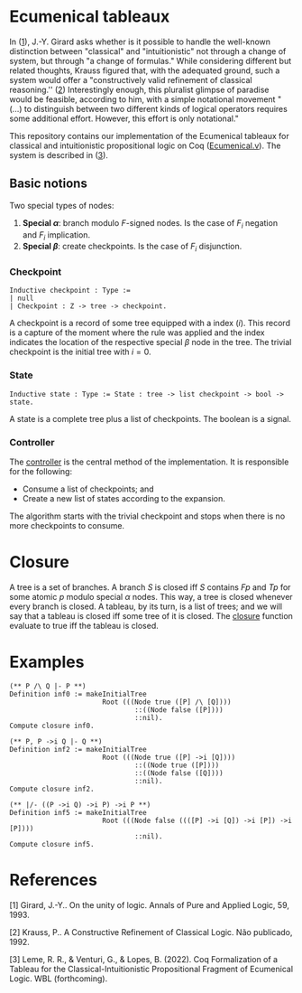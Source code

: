 # Ecumenical tableaux

In ([1](#references)), J.-Y. Girard asks whether is it possible to handle the well-known distinction between "classical" and "intuitionistic" not through a change of system, but through "a change of formulas." While considering different but related thoughts, Krauss figured that, with the adequated ground, such a system would offer a "constructively valid refinement of classical reasoning.'' ([2](#references)) Interestingly enough, this pluralist glimpse of paradise would be feasible, according to him, with a simple notational movement "(...) to distinguish between two different kinds of logical operators requires some additional effort. However, this effort is only notational."

This repository contains our implementation of the Ecumenical tableaux for classical and intuitionistic propositional logic on Coq ([Ecumenical.v](/Ecumenical.v)). The system is described in ([3](#references)).

## Basic notions

Two special types of nodes:

1. **Special $\alpha$**: branch modulo $F$-signed nodes. Is the case of $F_i$ negation and $F_i$ implication.
2. **Special $\beta$**: create checkpoints. Is the case of $F_i$ disjunction.

### Checkpoint

```coq
Inductive checkpoint : Type :=
| null
| Checkpoint : Z -> tree -> checkpoint.
```

A checkpoint is a record of some tree equipped with a index ($i$). This record is a capture of the moment where the rule was applied and the index indicates the location of the respective special $\beta$ node in the tree. The trivial checkpoint is the initial tree with $i=0$.

### State
    
```coq
Inductive state : Type := State : tree -> list checkpoint -> bool -> state.
```

A state is a complete tree plus a list of checkpoints. The boolean is a signal.

### Controller 

The [controller](https://github.com/renatoleme/TEpci_Coq/blob/028359f486b9df7e33fea88afa169e204147fdc8/Ecumenical.v#L542) is the central method of the implementation. It is responsible for the following:

* Consume a list of checkpoints; and
* Create a new list of states according to the expansion.

The algorithm starts with the trivial checkpoint and stops when there is no more checkpoints to consume.

# Closure 

A tree is a set of branches. A branch $S$ is closed iff $S$ contains $F p$ and $T p$ for some atomic $p$ modulo special $\alpha$ nodes. This way, a tree is closed whenever every branch is closed. A tableau, by its turn, is a list of trees; and we will say that a tableau is closed iff some tree of it is closed. The [closure]([/Ecumenical.v#L542](https://github.com/renatoleme/TEpci_Coq/blob/682df55f182e7cc682c7e78db0f8da0bf575c2f9/Ecumenical.v#L667)) function evaluate to true iff the tableau is closed.

# Examples

```coq
(** P /\ Q |- P **)
Definition inf0 := makeInitialTree
                       Root (((Node true ([P] /\ [Q])))
                               ::((Node false ([P])))
                               ::nil).
Compute closure inf0.
```
```coq
(** P, P ->i Q |- Q **)
Definition inf2 := makeInitialTree
                       Root (((Node true ([P] ->i [Q])))
                               ::((Node true ([P])))
                               ::((Node false ([Q])))
                               ::nil).
Compute closure inf2.
```
```coq
(** |/- ((P ->i Q) ->i P) ->i P **)
Definition inf5 := makeInitialTree
                       Root (((Node false ((([P] ->i [Q]) ->i [P]) ->i [P])))
                               ::nil).
Compute closure inf5.
```

# References

[1] Girard, J.-Y.. On the unity of logic. Annals of Pure and Applied Logic, 59, 1993.

[2] Krauss, P.. A Constructive Refinement of Classical Logic. Não publicado, 1992.

[3] Leme, R. R., \& Venturi, G., \& Lopes, B. (2022). Coq Formalization of a Tableau for the Classical-Intuitionistic Propositional Fragment of Ecumenical Logic. WBL (forthcoming).